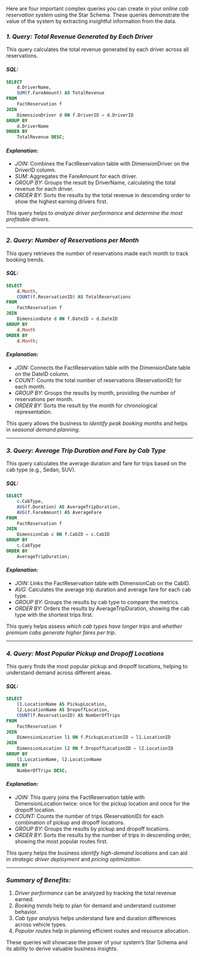 Here are four important complex queries you can create in your *online cab reservation system* using the Star Schema. These queries demonstrate the value of the system by extracting insightful information from the data.

### *1. Query: Total Revenue Generated by Each Driver*
This query calculates the total revenue generated by each driver across all reservations.

#### *SQL:*
```sql
SELECT 
    d.DriverName, 
    SUM(f.FareAmount) AS TotalRevenue
FROM 
    FactReservation f
JOIN 
    DimensionDriver d ON f.DriverID = d.DriverID
GROUP BY 
    d.DriverName
ORDER BY 
    TotalRevenue DESC;
```

#### *Explanation:*
- *JOIN:* Combines the FactReservation table with DimensionDriver on the DriverID column.
- *SUM:* Aggregates the FareAmount for each driver.
- *GROUP BY:* Groups the result by DriverName, calculating the total revenue for each driver.
- *ORDER BY:* Sorts the results by the total revenue in descending order to show the highest earning drivers first.

This query helps to *analyze driver performance* and *determine the most profitable drivers*.

---

### *2. Query: Number of Reservations per Month*
This query retrieves the number of reservations made each month to track booking trends.

#### *SQL:*
```sql
SELECT 
    d.Month, 
    COUNT(f.ReservationID) AS TotalReservations
FROM 
    FactReservation f
JOIN 
    DimensionDate d ON f.DateID = d.DateID
GROUP BY 
    d.Month
ORDER BY 
    d.Month;
```

#### *Explanation:*
- *JOIN:* Connects the FactReservation table with the DimensionDate table on the DateID column.
- *COUNT:* Counts the total number of reservations (ReservationID) for each month.
- *GROUP BY:* Groups the results by month, providing the number of reservations per month.
- *ORDER BY:* Sorts the result by the month for chronological representation.

This query allows the business to *identify peak booking months* and helps in *seasonal demand planning*.

---

### *3. Query: Average Trip Duration and Fare by Cab Type*
This query calculates the average duration and fare for trips based on the cab type (e.g., Sedan, SUV).

#### *SQL:*
```sql
SELECT 
    c.CabType, 
    AVG(f.Duration) AS AverageTripDuration, 
    AVG(f.FareAmount) AS AverageFare
FROM 
    FactReservation f
JOIN 
    DimensionCab c ON f.CabID = c.CabID
GROUP BY 
    c.CabType
ORDER BY 
    AverageTripDuration;
```

#### *Explanation:*
- *JOIN:* Links the FactReservation table with DimensionCab on the CabID.
- *AVG:* Calculates the average trip duration and average fare for each cab type.
- *GROUP BY:* Groups the results by cab type to compare the metrics.
- *ORDER BY:* Orders the results by AverageTripDuration, showing the cab type with the shortest trips first.

This query helps assess *which cab types have longer trips* and *whether premium cabs generate higher fares per trip*.

---

### *4. Query: Most Popular Pickup and Dropoff Locations*
This query finds the most popular pickup and dropoff locations, helping to understand demand across different areas.

#### *SQL:*
```sql
SELECT 
    l1.LocationName AS PickupLocation, 
    l2.LocationName AS DropoffLocation, 
    COUNT(f.ReservationID) AS NumberOfTrips
FROM 
    FactReservation f
JOIN 
    DimensionLocation l1 ON f.PickupLocationID = l1.LocationID
JOIN 
    DimensionLocation l2 ON f.DropoffLocationID = l2.LocationID
GROUP BY 
    l1.LocationName, l2.LocationName
ORDER BY 
    NumberOfTrips DESC;
```


#### *Explanation:*
- *JOIN:* This query joins the FactReservation table with DimensionLocation twice: once for the pickup location and once for the dropoff location.
- *COUNT:* Counts the number of trips (ReservationID) for each combination of pickup and dropoff locations.
- *GROUP BY:* Groups the results by pickup and dropoff locations.
- *ORDER BY:* Sorts the results by the number of trips in descending order, showing the most popular routes first.

This query helps the business *identify high-demand locations* and can aid in *strategic driver deployment* and *pricing optimization*.

---

### *Summary of Benefits:*
1. *Driver performance* can be analyzed by tracking the total revenue earned.
2. *Booking trends* help to plan for demand and understand customer behavior.
3. *Cab type analysis* helps understand fare and duration differences across vehicle types.
4. *Popular routes* help in planning efficient routes and resource allocation.

These queries will showcase the power of your system’s Star Schema and its ability to derive valuable business insights.
